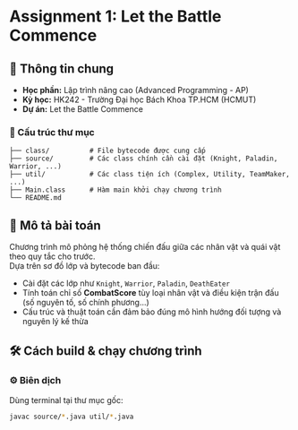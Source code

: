 # Assignment 1: Let the Battle Commence

## 🔰 Thông tin chung
- **Học phần:** Lập trình nâng cao (Advanced Programming - AP)
- **Kỳ học:** HK242 - Trường Đại học Bách Khoa TP.HCM (HCMUT)
- **Dự án:** Let the Battle Commence

### 📁 Cấu trúc thư mục

```plaintext
├── class/          # File bytecode được cung cấp
├── source/         # Các class chính cần cài đặt (Knight, Paladin, Warrior, ...)
├── util/           # Các class tiện ích (Complex, Utility, TeamMaker, ...)
├── Main.class      # Hàm main khởi chạy chương trình
└── README.md       
```


## 📄 Mô tả bài toán
Chương trình mô phỏng hệ thống chiến đấu giữa các nhân vật và quái vật theo quy tắc cho trước.  
Dựa trên sơ đồ lớp và bytecode ban đầu:
- Cài đặt các lớp như `Knight`, `Warrior`, `Paladin`, `DeathEater`
- Tính toán chỉ số **CombatScore** tùy loại nhân vật và điều kiện trận đấu (số nguyên tố, số chính phương...)
- Cấu trúc và thuật toán cần đảm bảo đúng mô hình hướng đối tượng và nguyên lý kế thừa

## 🛠 Cách build & chạy chương trình

### ⚙️ Biên dịch
Dùng terminal tại thư mục gốc:
```bash
javac source/*.java util/*.java
